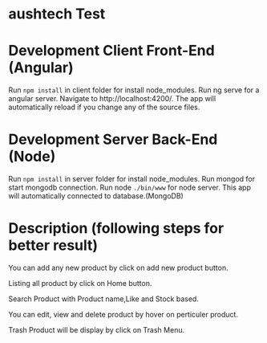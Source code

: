 # aushtech Test 



# Development Client Front-End (Angular)

Run `npm install` in client folder for install node_modules.
Run ng serve for a angular server. Navigate to http://localhost:4200/. 
The app will automatically reload if you change any of the source files.

# Development Server Back-End (Node)

Run `npm install` in server folder for install node_modules.
Run mongod for start mongodb connection.
Run node `./bin/www` for node server. This app will automatically connected to database.(MongoDB)


# Description (following steps for better result)

You can add any new product by click on add new product button.

Listing all product by click on Home button.

Search Product with Product name,Like and Stock based.

You can edit, view and delete product by hover on perticuler product.

Trash Product will be display by click on Trash Menu.
